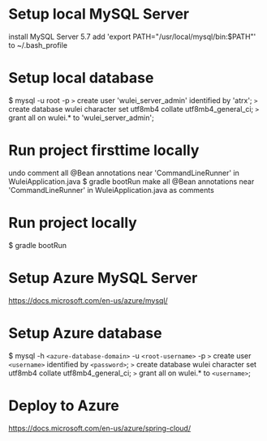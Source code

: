 # Setup local MySQL Server
install MySQL Server 5.7
add 'export PATH="/usr/local/mysql/bin:$PATH"' to ~/.bash_profile
# Setup local database
$ mysql -u root -p
`>` create user 'wulei_server_admin' identified by 'atrx';
`>` create database wulei character set utf8mb4 collate utf8mb4_general_ci;
`>` grant all on wulei.* to 'wulei_server_admin';
# Run project firsttime locally
undo comment all @Bean annotations near 'CommandLineRunner' in WuleiApplication.java
$ gradle bootRun
make all @Bean annotations near 'CommandLineRunner' in WuleiApplication.java as comments
# Run project locally
$ gradle bootRun
# Setup Azure MySQL Server
https://docs.microsoft.com/en-us/azure/mysql/
# Setup Azure database
$ mysql -h `<azure-database-domain>` -u `<root-username>` -p
`>` create user `<username>` identified by `<password>`;
`>` create database wulei character set utf8mb4 collate utf8mb4_general_ci;
`>` grant all on wulei.* to `<username>`;
# Deploy to Azure
https://docs.microsoft.com/en-us/azure/spring-cloud/